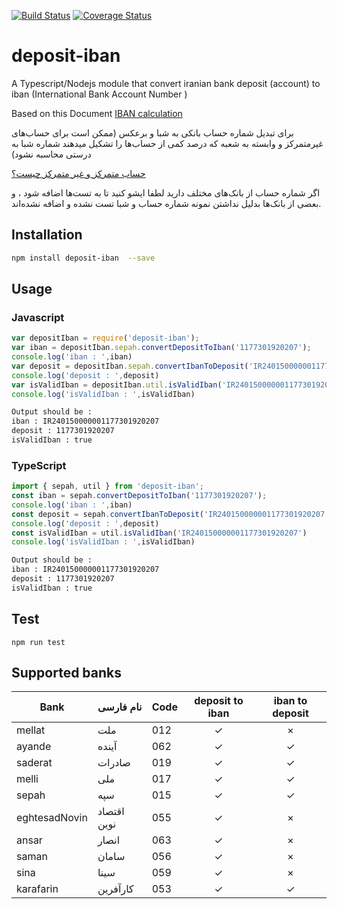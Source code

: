 [![Build Status](https://travis-ci.org/mohammadranjbar/deposit-iban.svg?branch=master)](https://travis-ci.org/mohammadranjbar/deposit-iban)
[![Coverage Status](https://coveralls.io/repos/github/mohammadranjbar/deposit-iban/badge.svg?branch=master)](https://coveralls.io/github/mohammadranjbar/deposit-iban?branch=master)

# deposit-iban


A Typescript/Nodejs module that convert iranian  bank deposit (account)
to iban (International Bank Account Number )

Based on this Document
[IBAN calculation](./calculate_iban.pdf)

برای تبدیل شماره حساب بانکی  به شبا و برعکس
(ممکن است برای حساب‌های غیرمتمرکز و وابسته به شعبه که درصد کمی از حساب‌ها را تشکیل میدهند شماره شبا به درستی محاسبه نشود)

[حساب متمرکز و غیر متمرکز چیست؟](http://account20.blogfa.com/post/12)

اگر شماره حساب از بانک‌های مختلف دارید لطفا ایشو کنید تا به تست‌ها اضافه شود ، و بعضی از بانک‌ها بدلیل نداشتن نمونه شماره حساب و شبا تست نشده و اضافه نشده‌اند.
## Installation 
```sh
npm install deposit-iban  --save

```
## Usage
### Javascript
```javascript
var depositIban = require('deposit-iban');
var iban = depositIban.sepah.convertDepositToIban('1177301920207');
console.log('iban : ',iban)
var deposit = depositIban.sepah.convertIbanToDeposit('IR240150000001177301920207')
console.log('deposit : ',deposit)
var isValidIban = depositIban.util.isValidIban('IR240150000001177301920207')
console.log('isValidIban : ',isValidIban)

```
```sh
Output should be : 
iban : IR240150000001177301920207
deposit : 1177301920207
isValidIban : true
```
### TypeScript
```typescript
import { sepah, util } from 'deposit-iban';
const iban = sepah.convertDepositToIban('1177301920207');
console.log('iban : ',iban)
const deposit = sepah.convertIbanToDeposit('IR240150000001177301920207')
console.log('deposit : ',deposit)
const isValidIban = util.isValidIban('IR240150000001177301920207')
console.log('isValidIban : ',isValidIban)
```
```sh
Output should be : 
iban : IR240150000001177301920207
deposit : 1177301920207
isValidIban : true
```

## Test 
`
npm run test
`

## Supported banks

| ‌Bank          | نام فارسی   | Code | deposit to iban | iban to deposit |
|---------------|-------------|------|:---------------:|:---------------:|
|  mellat       | ملت         | 012  |        ✓        |        ×        |
| ayande        | آینده       | 062  |        ✓        |        ✓        |
| saderat        | صادرات       | 019  |        ✓        |        ✓        |
| melli        | ملی       | 017  |        ✓        |        ✓        |
| sepah         | سپه         | 015  |        ✓        |        ✓        |
| eghtesadNovin | اقتصاد نوین | 055  |        ✓        |        ×        |
| ansar | انصار | 063  |        ✓        |        ×        |
| saman         | سامان       | 056  |        ✓        |        ×        |
| sina          | سینا        | 059  |        ✓        |        ×        |
| karafarin     | کارآفرین    | 053  |        ✓        |        ✓        |
